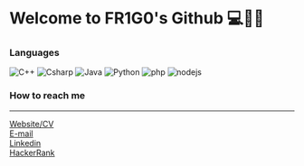 # Welcome to **FR1G0**'s Github 💻🕵️‍♂️

### Languages
![C++](https://img.shields.io/badge/C%2B%2B-Really%20Good-cyan?style=for-the-badge&logo=cplusplus&logoColor=cyan)
![Csharp](https://img.shields.io/badge/CSharp-Good-green?style=for-the-badge&logo=csharp&logoColor=green)
![Java](https://img.shields.io/badge/Java-Good-orange?style=for-the-badge&logo=java&logoColor=orange)
![Python](https://img.shields.io/badge/Python-Good-lime?style=for-the-badge&logo=python&logoColor=lime)
![php](https://img.shields.io/badge/php-Really%20Good-purple?style=for-the-badge&logo=php&logoColor=purple)
![nodejs](https://img.shields.io/badge/javascript-Average-yellow?style=for-the-badge&logo=javascript&logoColor=yellow)


### How to reach me
----

[Website/CV]()<br>
[E-mail](mailto:josephfrgg@gmail.com)<br>
[Linkedin](https://www.linkedin.com/in/joseph-frigo-877b75199/)<br>
[HackerRank](https://www.hackerrank.com/FR1G0)<br>






<!---
FR1G0/FR1G0 is a ✨ special ✨ repository because its `README.md` (this file) appears on your GitHub profile.
You can click the Preview link to take a look at your changes.
--->
